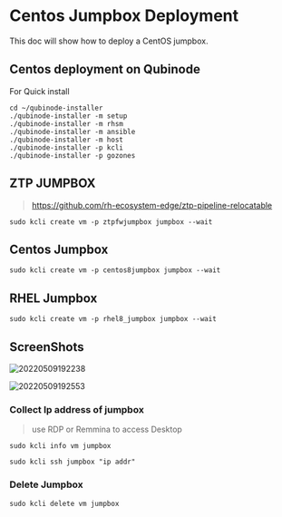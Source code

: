 # Centos Jumpbox Deployment
This doc will show how to deploy a CentOS jumpbox.

## Centos deployment on Qubinode

For Quick install 
```
cd ~/qubinode-installer
./qubinode-installer -m setup
./qubinode-installer -m rhsm
./qubinode-installer -m ansible
./qubinode-installer -m host
./qubinode-installer -p kcli
./qubinode-installer -p gozones
```
## ZTP JUMPBOX
> https://github.com/rh-ecosystem-edge/ztp-pipeline-relocatable
```
sudo kcli create vm -p ztpfwjumpbox jumpbox --wait
```

## Centos Jumpbox
```
sudo kcli create vm -p centos8jumpbox jumpbox --wait
```

## RHEL Jumpbox
```
sudo kcli create vm -p rhel8_jumpbox jumpbox --wait
```

## ScreenShots
![20220509192238](https://i.imgur.com/qc7r6Eu.png)

![20220509192553](https://i.imgur.com/MeHNdGE.png)

### Collect Ip address of jumpbox
> use RDP or Remmina to access Desktop
```
sudo kcli info vm jumpbox
```

```
sudo kcli ssh jumpbox "ip addr"
```

### Delete Jumpbox
```
sudo kcli delete vm jumpbox
```